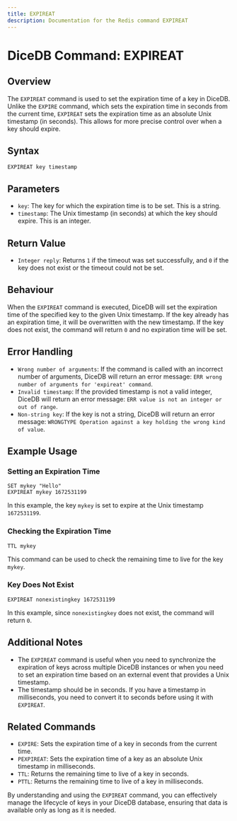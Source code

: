 ```yaml
---
title: EXPIREAT
description: Documentation for the Redis command EXPIREAT
---
```


# DiceDB Command: EXPIREAT

## Overview

The `EXPIREAT` command is used to set the expiration time of a key in DiceDB. Unlike the `EXPIRE` command, which sets the expiration time in seconds from the current time, `EXPIREAT` sets the expiration time as an absolute Unix timestamp (in seconds). This allows for more precise control over when a key should expire.

## Syntax

```plaintext
EXPIREAT key timestamp
```

## Parameters

- `key`: The key for which the expiration time is to be set. This is a string.
- `timestamp`: The Unix timestamp (in seconds) at which the key should expire. This is an integer.

## Return Value

- `Integer reply`: Returns `1` if the timeout was set successfully, and `0` if the key does not exist or the timeout could not be set.

## Behaviour

When the `EXPIREAT` command is executed, DiceDB will set the expiration time of the specified key to the given Unix timestamp. If the key already has an expiration time, it will be overwritten with the new timestamp. If the key does not exist, the command will return `0` and no expiration time will be set.

## Error Handling

- `Wrong number of arguments`: If the command is called with an incorrect number of arguments, DiceDB will return an error message: `ERR wrong number of arguments for 'expireat' command`.
- `Invalid timestamp`: If the provided timestamp is not a valid integer, DiceDB will return an error message: `ERR value is not an integer or out of range`.
- `Non-string key`: If the key is not a string, DiceDB will return an error message: `WRONGTYPE Operation against a key holding the wrong kind of value`.

## Example Usage

### Setting an Expiration Time

```plaintext
SET mykey "Hello"
EXPIREAT mykey 1672531199
```

In this example, the key `mykey` is set to expire at the Unix timestamp `1672531199`.

### Checking the Expiration Time

```plaintext
TTL mykey
```

This command can be used to check the remaining time to live for the key `mykey`.

### Key Does Not Exist

```plaintext
EXPIREAT nonexistingkey 1672531199
```

In this example, since `nonexistingkey` does not exist, the command will return `0`.

## Additional Notes

- The `EXPIREAT` command is useful when you need to synchronize the expiration of keys across multiple DiceDB instances or when you need to set an expiration time based on an external event that provides a Unix timestamp.
- The timestamp should be in seconds. If you have a timestamp in milliseconds, you need to convert it to seconds before using it with `EXPIREAT`.

## Related Commands

- `EXPIRE`: Sets the expiration time of a key in seconds from the current time.
- `PEXPIREAT`: Sets the expiration time of a key as an absolute Unix timestamp in milliseconds.
- `TTL`: Returns the remaining time to live of a key in seconds.
- `PTTL`: Returns the remaining time to live of a key in milliseconds.

By understanding and using the `EXPIREAT` command, you can effectively manage the lifecycle of keys in your DiceDB database, ensuring that data is available only as long as it is needed.

